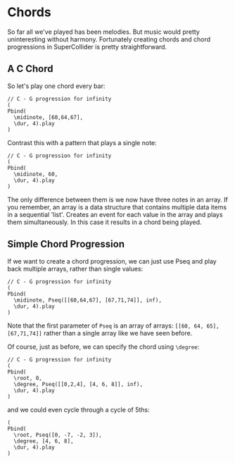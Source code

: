
# Chords

So far all we've played has been melodies. But music would pretty uninteresting without harmony.
Fortunately creating chords and chord progressions in SuperCollider is pretty straightforward.

## A C Chord

So let's play one chord every bar:

```
// C - G progression for infinity
(
Pbind(
  \midinote, [60,64,67],
  \dur, 4).play
)
```

Contrast this with a pattern that plays a single note:
```
// C - G progression for infinity
(
Pbind(
  \midinote, 60,
  \dur, 4).play
)
```

The only difference between them is we now have three notes in an array. If you remember, an array
is a data structure that contains multiple data items in a sequential 'list'. Creates an event for
each value in the array and plays them simultaneously. In this case it results in a chord being
played.

## Simple Chord Progression

If we want to create a chord progression, we can just use Pseq and play back multiple arrays, rather
than single values:

```
// C - G progression for infinity
(
Pbind(
  \midinote, Pseq([[60,64,67], [67,71,74]], inf),
  \dur, 4).play
)
```

Note that the first parameter of ```Pseq``` is an array of arrays: ```[[60, 64, 65], [67,71,74]]```
rather than a single array like we have seen before.

Of course, just as before, we can specify the chord using ```\degree```:

```
// C - G progression for infinity
(
Pbind(
  \root, 0,
  \degree, Pseq([[0,2,4], [4, 6, 8]], inf),
  \dur, 4).play
)
```

and we could even cycle through a cycle of 5ths:

```
(
Pbind(
  \root, Pseq([0, -7, -2, 3]), 
  \degree, [4, 6, 8],
  \dur, 4).play
)
```

